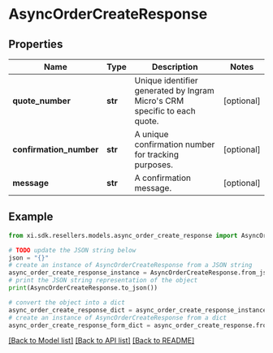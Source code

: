 # AsyncOrderCreateResponse


## Properties

Name | Type | Description | Notes
------------ | ------------- | ------------- | -------------
**quote_number** | **str** | Unique identifier generated by Ingram Micro&#39;s CRM specific to each quote. | [optional] 
**confirmation_number** | **str** | A unique confirmation number for tracking purposes. | [optional] 
**message** | **str** | A confirmation message. | [optional] 

## Example

```python
from xi.sdk.resellers.models.async_order_create_response import AsyncOrderCreateResponse

# TODO update the JSON string below
json = "{}"
# create an instance of AsyncOrderCreateResponse from a JSON string
async_order_create_response_instance = AsyncOrderCreateResponse.from_json(json)
# print the JSON string representation of the object
print(AsyncOrderCreateResponse.to_json())

# convert the object into a dict
async_order_create_response_dict = async_order_create_response_instance.to_dict()
# create an instance of AsyncOrderCreateResponse from a dict
async_order_create_response_form_dict = async_order_create_response.from_dict(async_order_create_response_dict)
```
[[Back to Model list]](../README.md#documentation-for-models) [[Back to API list]](../README.md#documentation-for-api-endpoints) [[Back to README]](../README.md)



